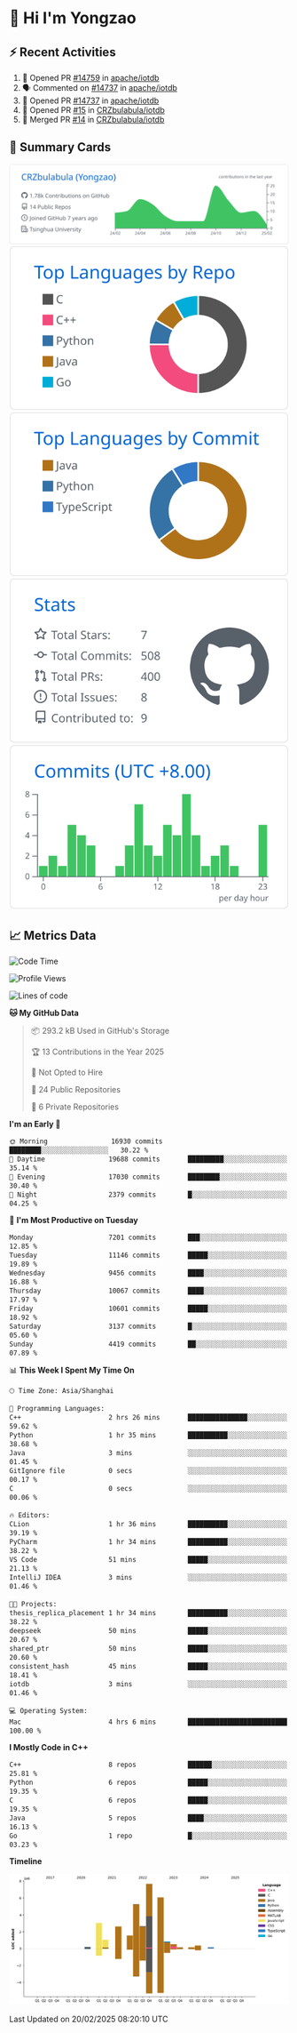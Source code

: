 # 👋 Hi I'm Yongzao

## ⚡ Recent Activities
<!--START_SECTION:activity-->
1. 💪 Opened PR [#14759](https://github.com/apache/iotdb/pull/14759) in [apache/iotdb](https://github.com/apache/iotdb)
2. 🗣 Commented on [#14737](https://github.com/apache/iotdb/pull/14737#issuecomment-2606632528) in [apache/iotdb](https://github.com/apache/iotdb)
3. 💪 Opened PR [#14737](https://github.com/apache/iotdb/pull/14737) in [apache/iotdb](https://github.com/apache/iotdb)
4. 💪 Opened PR [#15](https://github.com/CRZbulabula/iotdb/pull/15) in [CRZbulabula/iotdb](https://github.com/CRZbulabula/iotdb)
5. 🎉 Merged PR [#14](https://github.com/CRZbulabula/iotdb/pull/14) in [CRZbulabula/iotdb](https://github.com/CRZbulabula/iotdb)
<!--END_SECTION:activity-->

## 🎑 Summary Cards

[![](https://raw.githubusercontent.com/CRZbulabula/CRZbulabula/main/profile-summary-card-output/github/0-profile-details.svg)](https://github.com/vn7n24fzkq/github-profile-summary-cards)
[![](https://raw.githubusercontent.com/CRZbulabula/CRZbulabula/main/profile-summary-card-output/github/1-repos-per-language.svg)](https://github.com/vn7n24fzkq/github-profile-summary-cards) [![](https://raw.githubusercontent.com/CRZbulabula/CRZbulabula/main/profile-summary-card-output/github/2-most-commit-language.svg)](https://github.com/vn7n24fzkq/github-profile-summary-cards)
[![](https://raw.githubusercontent.com/CRZbulabula/CRZbulabula/main/profile-summary-card-output/github/3-stats.svg)](https://github.com/vn7n24fzkq/github-profile-summary-cards) [![](https://raw.githubusercontent.com/CRZbulabula/CRZbulabula/main/profile-summary-card-output/github/4-productive-time.svg)](https://github.com/vn7n24fzkq/github-profile-summary-cards)

## 📈 Metrics Data

<!--START_SECTION:waka-->
![Code Time](http://img.shields.io/badge/Code%20Time-816%20hrs%2053%20mins-blue)

![Profile Views](http://img.shields.io/badge/Profile%20Views-0-blue)

![Lines of code](https://img.shields.io/badge/From%20Hello%20World%20I%27ve%20Written-32.2%20million%20lines%20of%20code-blue)

**🐱 My GitHub Data** 

> 📦 293.2 kB Used in GitHub's Storage 
 > 
> 🏆 13 Contributions in the Year 2025
 > 
> 🚫 Not Opted to Hire
 > 
> 📜 24 Public Repositories 
 > 
> 🔑 6 Private Repositories 
 > 
**I'm an Early 🐤** 

```text
🌞 Morning                16930 commits       ████████░░░░░░░░░░░░░░░░░   30.22 % 
🌆 Daytime                19688 commits       █████████░░░░░░░░░░░░░░░░   35.14 % 
🌃 Evening                17030 commits       ████████░░░░░░░░░░░░░░░░░   30.40 % 
🌙 Night                  2379 commits        █░░░░░░░░░░░░░░░░░░░░░░░░   04.25 % 
```
📅 **I'm Most Productive on Tuesday** 

```text
Monday                   7201 commits        ███░░░░░░░░░░░░░░░░░░░░░░   12.85 % 
Tuesday                  11146 commits       █████░░░░░░░░░░░░░░░░░░░░   19.89 % 
Wednesday                9456 commits        ████░░░░░░░░░░░░░░░░░░░░░   16.88 % 
Thursday                 10067 commits       ████░░░░░░░░░░░░░░░░░░░░░   17.97 % 
Friday                   10601 commits       █████░░░░░░░░░░░░░░░░░░░░   18.92 % 
Saturday                 3137 commits        █░░░░░░░░░░░░░░░░░░░░░░░░   05.60 % 
Sunday                   4419 commits        ██░░░░░░░░░░░░░░░░░░░░░░░   07.89 % 
```


📊 **This Week I Spent My Time On** 

```text
🕑︎ Time Zone: Asia/Shanghai

💬 Programming Languages: 
C++                      2 hrs 26 mins       ███████████████░░░░░░░░░░   59.62 % 
Python                   1 hr 35 mins        ██████████░░░░░░░░░░░░░░░   38.68 % 
Java                     3 mins              ░░░░░░░░░░░░░░░░░░░░░░░░░   01.45 % 
GitIgnore file           0 secs              ░░░░░░░░░░░░░░░░░░░░░░░░░   00.17 % 
C                        0 secs              ░░░░░░░░░░░░░░░░░░░░░░░░░   00.06 % 

🔥 Editors: 
CLion                    1 hr 36 mins        ██████████░░░░░░░░░░░░░░░   39.19 % 
PyCharm                  1 hr 34 mins        ██████████░░░░░░░░░░░░░░░   38.22 % 
VS Code                  51 mins             █████░░░░░░░░░░░░░░░░░░░░   21.13 % 
IntelliJ IDEA            3 mins              ░░░░░░░░░░░░░░░░░░░░░░░░░   01.46 % 

🐱‍💻 Projects: 
thesis_replica_placement 1 hr 34 mins        ██████████░░░░░░░░░░░░░░░   38.22 % 
deepseek                 50 mins             █████░░░░░░░░░░░░░░░░░░░░   20.67 % 
shared_ptr               50 mins             █████░░░░░░░░░░░░░░░░░░░░   20.60 % 
consistent_hash          45 mins             █████░░░░░░░░░░░░░░░░░░░░   18.41 % 
iotdb                    3 mins              ░░░░░░░░░░░░░░░░░░░░░░░░░   01.46 % 

💻 Operating System: 
Mac                      4 hrs 6 mins        █████████████████████████   100.00 % 
```

**I Mostly Code in C++** 

```text
C++                      8 repos             ██████░░░░░░░░░░░░░░░░░░░   25.81 % 
Python                   6 repos             █████░░░░░░░░░░░░░░░░░░░░   19.35 % 
C                        6 repos             █████░░░░░░░░░░░░░░░░░░░░   19.35 % 
Java                     5 repos             ████░░░░░░░░░░░░░░░░░░░░░   16.13 % 
Go                       1 repo              █░░░░░░░░░░░░░░░░░░░░░░░░   03.23 % 
```



**Timeline**

![Lines of Code chart](https://raw.githubusercontent.com/CRZbulabula/CRZbulabula/main/assets/bar_graph.png)


 Last Updated on 20/02/2025 08:20:10 UTC
<!--END_SECTION:waka-->

